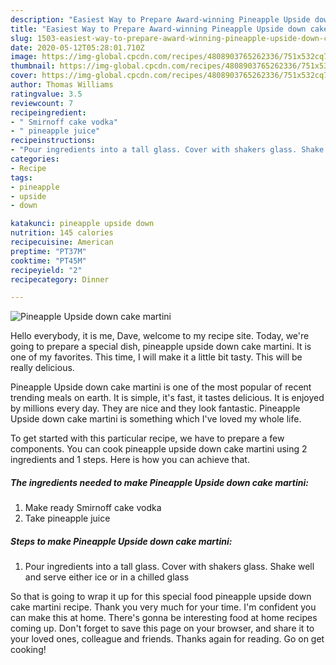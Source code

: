 ```yaml
---
description: "Easiest Way to Prepare Award-winning Pineapple Upside down cake martini"
title: "Easiest Way to Prepare Award-winning Pineapple Upside down cake martini"
slug: 1503-easiest-way-to-prepare-award-winning-pineapple-upside-down-cake-martini
date: 2020-05-12T05:28:01.710Z
image: https://img-global.cpcdn.com/recipes/4808903765262336/751x532cq70/pineapple-upside-down-cake-martini-recipe-main-photo.jpg
thumbnail: https://img-global.cpcdn.com/recipes/4808903765262336/751x532cq70/pineapple-upside-down-cake-martini-recipe-main-photo.jpg
cover: https://img-global.cpcdn.com/recipes/4808903765262336/751x532cq70/pineapple-upside-down-cake-martini-recipe-main-photo.jpg
author: Thomas Williams
ratingvalue: 3.5
reviewcount: 7
recipeingredient:
- " Smirnoff cake vodka"
- " pineapple juice"
recipeinstructions:
- "Pour ingredients into a tall glass. Cover with shakers glass. Shake well and serve either ice or in a chilled glass"
categories:
- Recipe
tags:
- pineapple
- upside
- down

katakunci: pineapple upside down 
nutrition: 145 calories
recipecuisine: American
preptime: "PT37M"
cooktime: "PT45M"
recipeyield: "2"
recipecategory: Dinner

---
```



![Pineapple Upside down cake martini](https://img-global.cpcdn.com/recipes/4808903765262336/751x532cq70/pineapple-upside-down-cake-martini-recipe-main-photo.jpg)

Hello everybody, it is me, Dave, welcome to my recipe site. Today, we're going to prepare a special dish, pineapple upside down cake martini. It is one of my favorites. This time, I will make it a little bit tasty. This will be really delicious.

Pineapple Upside down cake martini is one of the most popular of recent trending meals on earth. It is simple, it's fast, it tastes delicious. It is enjoyed by millions every day. They are nice and they look fantastic. Pineapple Upside down cake martini is something which I've loved my whole life.




To get started with this particular recipe, we have to prepare a few components. You can cook pineapple upside down cake martini using 2 ingredients and 1 steps. Here is how you can achieve that.

<!--inarticleads1-->

##### The ingredients needed to make Pineapple Upside down cake martini:

1. Make ready  Smirnoff cake vodka
1. Take  pineapple juice




<!--inarticleads2-->

##### Steps to make Pineapple Upside down cake martini:

1. Pour ingredients into a tall glass. Cover with shakers glass. Shake well and serve either ice or in a chilled glass




So that is going to wrap it up for this special food pineapple upside down cake martini recipe. Thank you very much for your time. I'm confident you can make this at home. There's gonna be interesting food at home recipes coming up. Don't forget to save this page on your browser, and share it to your loved ones, colleague and friends. Thanks again for reading. Go on get cooking!
